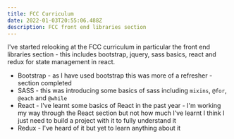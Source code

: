 ```yaml
---
title: FCC Curriculum
date: 2022-01-03T20:55:06.488Z
description: FCC front end libraries section
---
```

I've started relooking at the FCC curriculum in particular the front end libraries section - this includes bootstrap, jquery, sass basics, react and redux for state management in react.

- Bootstrap - as I have used bootstrap this was more of a refresher - section completed
- SASS - this was introducing some basics of sass including `mixins`, `@for`, `@each` and `@while`
- React - I've learnt some basics of React in the past year - I'm working my way through the React section but not how much I've learnt I think I just need to build a project with it to fully understand it
- Redux - I've heard of it but yet to learn anything about it